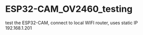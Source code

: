 # ESP32-CAM_OV2460_testing
test the ESP32-CAM, connect to local WIFI router, uses static IP 192.168.1.201
